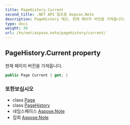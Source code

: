 ```yaml
---
title: PageHistory.Current
second_title: .NET API 참조용 Aspose.Note
description: PageHistory 재산. 현재 페이지 버전을 가져옵니다.
type: docs
weight: 30
url: /ko/net/aspose.note/pagehistory/current/
---
```

## PageHistory.Current property

현재 페이지 버전을 가져옵니다.

```csharp
public Page Current { get; }
```

### 또한보십시오

* class [Page](../../page/)
* class [PageHistory](../)
* 네임스페이스 [Aspose.Note](../../pagehistory/)
* 집회 [Aspose.Note](../../../)


